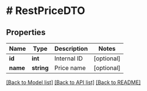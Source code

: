 # # RestPriceDTO

## Properties

Name | Type | Description | Notes
------------ | ------------- | ------------- | -------------
**id** | **int** | Internal ID | [optional]
**name** | **string** | Price name | [optional]

[[Back to Model list]](../../README.md#models) [[Back to API list]](../../README.md#endpoints) [[Back to README]](../../README.md)
